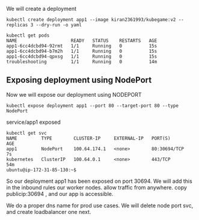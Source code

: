 
We will create a deployment

`kubectl create deployment app1 --image kiran2361993/kubegame:v2 --replicas 3 --dry-run -o yaml`

```
kubectl get pods
NAME                    READY   STATUS    RESTARTS   AGE
app1-6cc4dcbd94-92rmt   1/1     Running   0          15s
app1-6cc4dcbd94-b7m2h   1/1     Running   0          15s
app1-6cc4dcbd94-qpxsg   1/1     Running   0          15s
troubleshooting         1/1     Running   0          14m
```

## Exposing deployment using NodePort

Now we will expose our deployment using NODEPORT

`kubectl expose deployment app1 --port 80 --target-port 80 --type NodePort`

service/app1 exposed

```
kubectl get svc
NAME         TYPE        CLUSTER-IP     EXTERNAL-IP   PORT(S)        AGE
app1         NodePort    100.64.174.1   <none>        80:30694/TCP   7s
kubernetes   ClusterIP   100.64.0.1     <none>        443/TCP        54m
ubuntu@ip-172-31-85-130:~$ 
```

So our deployment app1 has been exposed on port 30694. We will add this in the inbound rules our worker nodes. allow traffic from anywhere. copy publicip:30694 , and our app is accessible.

We do a proper dns name for prod use cases. We will delete node port svc, and create loadbalancer one next.